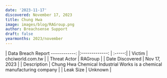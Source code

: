 ```yaml
---
date: '2023-11-17'
discovered: November 17, 2023
title: Chung Hwa
image: images/blog/RAGroup.png
author: Breachsense Support
draft: false
yearmonths: 2023/november
---
```



| Data Breach Report
------------:     |:-------------:    | :-----:|
| Victim      | chciworld.com.tw      | 
| Threat Actor      | RAGroup      | 
| Date Discovered      | Nov 17, 2023      | 
| Description      | Chung Hwa Chemical Industrial Works is a chemical manufacturing company      | 
| Leak Size      | Unknown      | 

